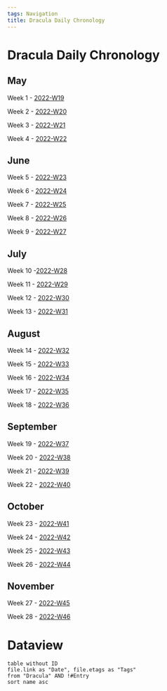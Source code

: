 ```yaml
---
tags: Navigation
title: Dracula Daily Chronology
---
```


# Dracula Daily Chronology


## May

Week 1 - [2022-W19](2022-W19.md)

Week 2 - [2022-W20](2022-W20.md)

Week 3 - [2022-W21](2022-W21.md)

Week 4 - [2022-W22](2022-W22.md)

## June

Week 5 - [2022-W23](2022-W23.md)

Week 6 - [2022-W24](2022-W24.md)

Week 7 - [2022-W25](2022-W25.md)

Week 8 - [2022-W26](2022-W26.md)

Week 9 - [2022-W27](2022-W27.md)

## July

Week 10 -[2022-W28](2022-W28.md)

Week 11 - [2022-W29](2022-W29.md)

Week 12 - [2022-W30](2022-W30.md)

Week 13 - [2022-W31](2022-W31.md)

## August

Week 14 - [2022-W32](2022-W32.md)

Week 15 - [2022-W33](2022-W33.md)

Week 16 - [2022-W34](2022-W34.md)

Week 17 - [2022-W35](2022-W35.md)

Week 18 - [2022-W36](2022-W36.md)

## September

Week 19 - [2022-W37](2022-W37.md)

Week 20 - [2022-W38](2022-W38.md)

Week 21 - [2022-W39](2022-W39.md)

Week 22 - [2022-W40](2022-W40.md)

## October

Week 23 - [2022-W41](2022-W41.md)

Week 24 - [2022-W42](2022-W42.md)

Week 25 - [2022-W43](2022-W43.md)

Week 26 - [2022-W44](2022-W44.md)

## November

Week 27 - [2022-W45](2022-W45.md)

Week 28 - [2022-W46](2022-W46.md)

# Dataview

```dataview
table without ID
file.link as "Date", file.etags as "Tags"
from "Dracula" AND !#Entry
sort name asc
```

